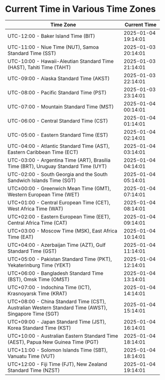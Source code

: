 # Current Time in Various Time Zones

| Time Zone | Current Time |
|-----------|--------------|
| UTC-12:00 - Baker Island Time (BIT) | 2025-01-04 19:14:01 |
| UTC-11:00 - Niue Time (NUT), Samoa Standard Time (SST) | 2025-01-03 20:14:01 |
| UTC-10:00 - Hawaii-Aleutian Standard Time (HAST), Tahiti Time (TAHT) | 2025-01-03 21:14:01 |
| UTC-09:00 - Alaska Standard Time (AKST) | 2025-01-03 22:14:01 |
| UTC-08:00 - Pacific Standard Time (PST) | 2025-01-03 23:14:01 |
| UTC-07:00 - Mountain Standard Time (MST) | 2025-01-04 00:14:01 |
| UTC-06:00 - Central Standard Time (CST) | 2025-01-04 01:14:01 |
| UTC-05:00 - Eastern Standard Time (EST) | 2025-01-04 02:14:01 |
| UTC-04:00 - Atlantic Standard Time (AST), Eastern Caribbean Time (ECT) | 2025-01-04 03:14:01 |
| UTC-03:00 - Argentina Time (ART), Brasília Time (BRT), Uruguay Standard Time (UYT) | 2025-01-04 04:14:01 |
| UTC-02:00 - South Georgia and the South Sandwich Islands Time (SGT) | 2025-01-04 05:14:01 |
| UTC±00:00 - Greenwich Mean Time (GMT), Western European Time (WET) | 2025-01-04 07:14:01 |
| UTC+01:00 - Central European Time (CET), West Africa Time (WAT) | 2025-01-04 08:14:01 |
| UTC+02:00 - Eastern European Time (EET), Central Africa Time (CAT) | 2025-01-04 09:14:01 |
| UTC+03:00 - Moscow Time (MSK), East Africa Time (EAT) | 2025-01-04 10:14:01 |
| UTC+04:00 - Azerbaijan Time (AZT), Gulf Standard Time (GST) | 2025-01-04 11:14:01 |
| UTC+05:00 - Pakistan Standard Time (PKT), Yekaterinburg Time (YEKT) | 2025-01-04 12:14:01 |
| UTC+06:00 - Bangladesh Standard Time (BST), Omsk Time (OMST) | 2025-01-04 13:14:01 |
| UTC+07:00 - Indochina Time (ICT), Krasnoyarsk Time (KRAT) | 2025-01-04 14:14:01 |
| UTC+08:00 - China Standard Time (CST), Australian Western Standard Time (AWST), Singapore Time (SGT) | 2025-01-04 15:14:01 |
| UTC+09:00 - Japan Standard Time (JST), Korea Standard Time (KST) | 2025-01-04 16:14:01 |
| UTC+10:00 - Australian Eastern Standard Time (AEST), Papua New Guinea Time (PGT) | 2025-01-04 18:14:01 |
| UTC+11:00 - Solomon Islands Time (SBT), Vanuatu Time (VUT) | 2025-01-04 18:14:01 |
| UTC+12:00 - Fiji Time (FJT), New Zealand Standard Time (NZST) | 2025-01-04 19:14:01 |
